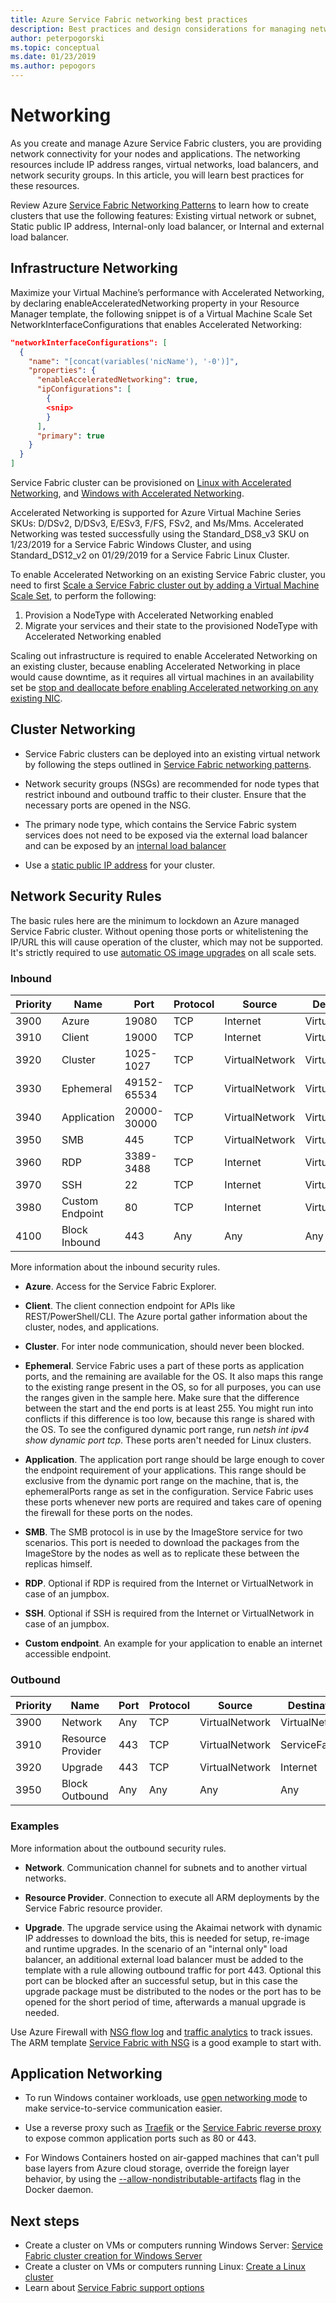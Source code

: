 ```yaml
---
title: Azure Service Fabric networking best practices
description: Best practices and design considerations for managing network connectivity using Azure Service Fabric.
author: peterpogorski
ms.topic: conceptual
ms.date: 01/23/2019
ms.author: pepogors
---
```


# Networking

As you create and manage Azure Service Fabric clusters, you are providing network connectivity for your nodes and applications. The networking resources include IP address ranges, virtual networks, load balancers, and network security groups. In this article, you will learn best practices for these resources.

Review Azure [Service Fabric Networking Patterns](https://docs.microsoft.com/azure/service-fabric/service-fabric-patterns-networking) to learn how to create clusters that use the following features: Existing virtual network or subnet, Static public IP address, Internal-only load balancer, or Internal and external load balancer.

## Infrastructure Networking
Maximize your Virtual Machine’s performance with Accelerated Networking, by declaring enableAcceleratedNetworking property in your Resource Manager template, the following snippet is of a Virtual Machine Scale Set NetworkInterfaceConfigurations that enables Accelerated Networking:

```json
"networkInterfaceConfigurations": [
  {
    "name": "[concat(variables('nicName'), '-0')]",
    "properties": {
      "enableAcceleratedNetworking": true,
      "ipConfigurations": [
        {
        <snip>
        }
      ],
      "primary": true
    }
  }
]
```
Service Fabric cluster can be provisioned on [Linux with Accelerated Networking](https://docs.microsoft.com/azure/virtual-network/create-vm-accelerated-networking-cli), and [Windows with Accelerated Networking](https://docs.microsoft.com/azure/virtual-network/create-vm-accelerated-networking-powershell).

Accelerated Networking is supported for Azure Virtual Machine Series SKUs: D/DSv2, D/DSv3, E/ESv3, F/FS, FSv2, and Ms/Mms. Accelerated Networking was tested successfully using the Standard_DS8_v3 SKU on 1/23/2019 for a Service Fabric Windows Cluster, and using Standard_DS12_v2 on 01/29/2019 for a Service Fabric Linux Cluster.

To enable Accelerated Networking on an existing Service Fabric cluster, you need to first [Scale a Service Fabric cluster out by adding a Virtual Machine Scale Set](https://docs.microsoft.com/azure/service-fabric/virtual-machine-scale-set-scale-node-type-scale-out), to perform the following:
1. Provision a NodeType with Accelerated Networking enabled
2. Migrate your services and their state to the provisioned NodeType with Accelerated Networking enabled

Scaling out infrastructure is required to enable Accelerated Networking on an existing cluster, because enabling Accelerated Networking in place would cause downtime, as it requires all virtual machines in an availability set be [stop and deallocate before enabling Accelerated networking on any existing NIC](https://docs.microsoft.com/azure/virtual-network/create-vm-accelerated-networking-cli#enable-accelerated-networking-on-existing-vms).

## Cluster Networking

* Service Fabric clusters can be deployed into an existing virtual network by following the steps outlined in [Service Fabric networking patterns](https://docs.microsoft.com/azure/service-fabric/service-fabric-patterns-networking).

* Network security groups (NSGs) are recommended for node types that restrict inbound and outbound traffic to their cluster. Ensure that the necessary ports are opened in the NSG. 

* The primary node type, which contains the Service Fabric system services does not need to be exposed via the external load balancer and can be exposed by an [internal load balancer](https://docs.microsoft.com/azure/service-fabric/service-fabric-patterns-networking#internal-only-load-balancer)

* Use a [static public IP address](https://docs.microsoft.com/azure/service-fabric/service-fabric-patterns-networking#static-public-ip-address-1) for your cluster.

## Network Security Rules

The basic rules here are the minimum to lockdown an Azure managed Service Fabric cluster. Without opening those ports or whitelistening the IP/URL this will cause operation of the cluster, which may not be supported. It's strictly required to use [automatic OS image upgrades](https://docs.microsoft.com/en-us/azure/virtual-machine-scale-sets/virtual-machine-scale-sets-automatic-upgrade) on all scale sets.

### Inbound 
|Priority   |Name               |Port        |Protocol  |Source             |Destination       |Action   
|---        |---                |---         |---       |---                |---               |---
|3900       |Azure              |19080       |TCP       |Internet           |VirtualNetwork    |Allow
|3910       |Client             |19000       |TCP       |Internet           |VirtualNetwork    |Allow
|3920       |Cluster            |1025-1027   |TCP       |VirtualNetwork     |VirtualNetwork    |Allow
|3930       |Ephemeral          |49152-65534 |TCP       |VirtualNetwork     |VirtualNetwork    |Allow
|3940       |Application        |20000-30000 |TCP       |VirtualNetwork     |VirtualNetwork    |Allow
|3950       |SMB                |445         |TCP       |VirtualNetwork     |VirtualNetwork    |Allow
|3960       |RDP                |3389-3488   |TCP       |Internet           |VirtualNetwork    |Deny
|3970       |SSH                |22          |TCP       |Internet           |VirtualNetwork    |Deny
|3980       |Custom Endpoint    |80          |TCP       |Internet           |VirtualNetwork    |Allow
|4100       |Block Inbound      |443         |Any       |Any                |Any               |Allow

More information about the inbound security rules.

* **Azure**. Access for the Service Fabric Explorer. 

* **Client**. The client connection endpoint for APIs like REST/PowerShell/CLI. The Azure portal gather information about the cluster, nodes, and applications. 

* **Cluster**. For inter node communication, should never been blocked.

* **Ephemeral**. Service Fabric uses a part of these ports as application ports, and the remaining are available for the OS. It also maps this range to the existing range present in the OS, so for all purposes, you can use the ranges given in the sample here. Make sure that the difference between the start and the end ports is at least 255. You might run into conflicts if this difference is too low, because this range is shared with the OS. To see the configured dynamic port range, run *netsh int ipv4 show dynamic port tcp*. These ports aren't needed for Linux clusters.

* **Application**. The application port range should be large enough to cover the endpoint requirement of your applications. This range should be exclusive from the dynamic port range on the machine, that is, the ephemeralPorts range as set in the configuration. Service Fabric uses these ports whenever new ports are required and takes care of opening the firewall for these ports on the nodes.

* **SMB**. The SMB protocol is in use by the ImageStore service for two scenarios. This port is needed to download the packages from the ImageStore by the nodes as well as to replicate these between the replicas himself. 

* **RDP**. Optional if RDP is required from the Internet or VirtualNetwork in case of an jumpbox. 

* **SSH**. Optional if SSH is required from the Internet or VirtualNetwork in case of an jumpbox.

* **Custom endpoint**. An example for your application to enable an internet accessible endpoint.

### Outbound

|Priority   |Name               |Port        |Protocol  |Source             |Destination       |Action   
|---        |---                |---         |---       |---                |---               |---
|3900       |Network            |Any         |TCP       |VirtualNetwork     |VirtualNetwork    |Allow
|3910       |Resource Provider  |443         |TCP       |VirtualNetwork     |ServiceFabric     |Allow
|3920       |Upgrade            |443         |TCP       |VirtualNetwork     |Internet          |Allow
|3950       |Block Outbound     |Any         |Any       |Any                |Any               |Deny

### Examples

More information about the outbound security rules.

* **Network**. Communication channel for subnets and to another virtual networks.

* **Resource Provider**. Connection to execute all ARM deployments by the Service Fabric resource provider.

* **Upgrade**. The upgrade service using the Akaimai network with dynamic IP addresses to download the bits, this is needed for setup, re-image and runtime upgrades. In the scenario of an "internal only" load balancer, an additional external load balancer must be added to the template with a rule allowing outbound traffic for port 443. Optional this port can be blocked after an successful setup, but in this case the upgrade package must be distributed to the nodes or the port has to be opened for the short period of time, afterwards a manual upgrade is needed.

Use Azure Firewall with [NSG flow log](https://docs.microsoft.com/en-us/azure/network-watcher/network-watcher-nsg-flow-logging-overview) and [traffic analytics](https://docs.microsoft.com/en-us/azure/network-watcher/traffic-analytics) to track issues. The ARM template [Service Fabric with NSG](https://github.com/Azure-Samples/service-fabric-cluster-templates/tree/master/5-VM-Windows-1-NodeTypes-Secure-NSG) is a good example to start with. 


## Application Networking

* To run Windows container workloads, use [open networking mode](https://docs.microsoft.com/azure/service-fabric/service-fabric-networking-modes#set-up-open-networking-mode) to make service-to-service communication easier.

* Use a reverse proxy such as [Traefik](https://docs.traefik.io/v1.6/configuration/backends/servicefabric/) or the [Service Fabric reverse proxy](https://docs.microsoft.com/azure/service-fabric/service-fabric-reverseproxy) to expose common application ports such as 80 or 443.

* For Windows Containers hosted on air-gapped machines that can't pull base layers from Azure cloud storage, override the foreign layer behavior, by using the [--allow-nondistributable-artifacts](https://docs.microsoft.com/virtualization/windowscontainers/about/faq#how-do-i-make-my-container-images-available-on-air-gapped-machines) flag in the Docker daemon.

## Next steps

* Create a cluster on VMs or computers running Windows Server: [Service Fabric cluster creation for Windows Server](service-fabric-cluster-creation-for-windows-server.md)
* Create a cluster on VMs or computers running Linux: [Create a Linux cluster](service-fabric-cluster-creation-via-portal.md)
* Learn about [Service Fabric support options](service-fabric-support.md)

[NSGSetup]: ./media/service-fabric-best-practices/service-fabric-nsg-rules.png
